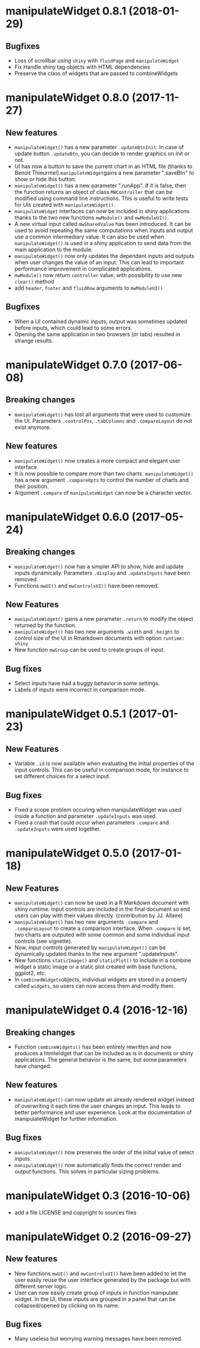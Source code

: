 <!-- Copyright © 2016 RTE Réseau de transport d’électricité --->

# manipulateWidget 0.8.1 (2018-01-29)

## Bugfixes
* Loss of scrollbar using `shiny` with `fluidPage` and `manipulateWidget`
* Fix Handle shiny tag objects with HTML dependencies
* Preserve the class of widgets that are passed to combineWidgets

# manipulateWidget 0.8.0 (2017-11-27)

## New features
* `manipulateWidget()` has a new parameter `.updateBtnInit`. In case of update button `.updateBtn`, you can decide to render graphics on init or not.
* UI has now a button to save the current chart in an HTML file (thanks to Benoit Thieurmel).`manipulateWidget`gains a new parameter ".saveBtn" to show or hide this button.
* `manipulateWidget()` has a new parameter ".runApp". If it is false, then the function returns an object of class `MWController` that can be modified using command line instructions. This is useful to write tests for UIs created with `manipulateWidget()`.
* `manipulateWidget` interfaces can now be included in shiny applications thanks to the two new functions `mwModule()` and `mwModuleUI()`.
* A new virtual input called `mwSharedValue` has been introduced. It can be used to avoid repeating the same computations when inputs and output use a common intermediary value. It can also be used when
`manipulateWidget()` is used in a shiny application to send data from the main application to the module.
* `manipulateWidget()` now only updates the dependant inputs and outputs when user changes the value of an input. This can lead to important performance improvement in complicated applications.
* `mwModule()` now return `controller` value, with possibility to use new `clear()` method
* add `header`, `footer` and `fluidRow` arguments to `mwModuleUI()`

## Bugfixes
* When a UI contained dynamic inputs, output was sometimes updated before inputs, which could lead to some errors.
* Opening the same application in two browsers (or tabs) resulted in strange results. 


# manipulateWidget 0.7.0 (2017-06-08)

## Breaking changes
* `manipulateWidget()` has lost all arguments that were used to customize the UI. Parameters `.controlPos`, `.tabColumns` and `.compareLayout` do not exist anymore.

## New features
* `manipulateWidget()` now creates a more compact and elegant user interface.
* It is now possible to compare more than two charts. `manipulateWidget()` has a new argument `.compareOpts` to control the number of charts and their position.
* Argument `.compare` of `manipulateWidget` can now be a character vector. 

# manipulateWidget 0.6.0 (2017-05-24)

## Breaking changes
* `manipulateWidget()` now has a simpler API to show, hide and update inputs dynamically. Parameters `.display` and `.updateInputs` have been removed.
* Functions `mwUI()` and `mwControlsUI()` have been removed.

## New Features
* `manipulateWidget()` gains a new parameter `.return` to modify the object returned by the function.
* `manipulateWidget()` has two new arguments `.width` and `.height` to control size of the UI in Rmarkdown documents with option `runtime: shiny`
* New function `mwGroup` can be used to create groups of input.


## Bug fixes
* Select inputs have had a buggy behavior in some settings.
* Labels of inputs were incorrect in comparison mode.

# manipulateWidget 0.5.1 (2017-01-23)

## New Features

* Variable `.id` is now available when evaluating the initial properties of the input controls. This can be useful in comparison mode, for instance to set different choices for a select input. 

## Bug fixes

* Fixed a scope problem occuring when manipulateWidget was used inside a function and parameter `.updateInputs` was used.
* Fixed a crash that could occur when parameters `.compare` and `.updateInputs` were used together.


# manipulateWidget 0.5.0 (2017-01-18)

## New Features

* `manipulateWidget()` can now be used in a R Markdown document with shiny runtime. Input controls are included in the final document so end users can play with their values directly. (contribution by JJ. Allaire)
* `manipulateWidget()` has two new arguments `.compare` and `.compareLayout` to create a comparison interface. When `.compare` is set, two charts are outputed with some common and some individual input controls (see vignette).
* Now, input controls generated by `manipulateWidget()` can be dynamically updated thanks to the new argument ".updateInputs".
* New functions `staticImage()` and `staticPlot()` to include in a combine widget a static image or a static plot created with base functions, ggplot2, etc.
* In `combinedWidgets`objects, individual widgets are stored in a property called `widgets`, so users can now access them and modify them.


# manipulateWidget 0.4 (2016-12-16)

## Breaking changes

* Function `combineWidgets()` has been entirely rewritten and now produces a htmlwidget that can be included as is in documents or shiny applications. The general behavior is the same, but some parameters have changed.

## New features

* `manipulateWidget()` can now update an already rendered widget instead of overwriting it each time the user changes an input. This leads to better performance and user experience. Look at the documentation of manipulateWidget for further information.

## Bug fixes
* `manipulateWidget()` now preserves the order of the initial value of select inputs.
* `manipulateWidget()` now automatically finds the correct render and output functions. This solves in particular sizing problems.

# manipulateWidget 0.3 (2016-10-06)

* add a file LICENSE and copyright to sources files

# manipulateWidget 0.2 (2016-09-27)

## New features

* New functions `mwUI()` and `mwControlsUI()` have been added to let the user easily reuse the user interface generated by the package but with different server logic.
* User can now easily create group of inputs in function manipulate widget. In the UI, these inputs are grouped in a panel that can be collapsed/opened by clicking on its name.

## Bug fixes

* Many useless but worrying warning messages have been removed.
